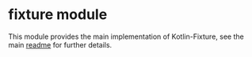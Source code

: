 # fixture module

This module provides the main implementation of Kotlin-Fixture,
see the main [readme](../README.md) for further details.
